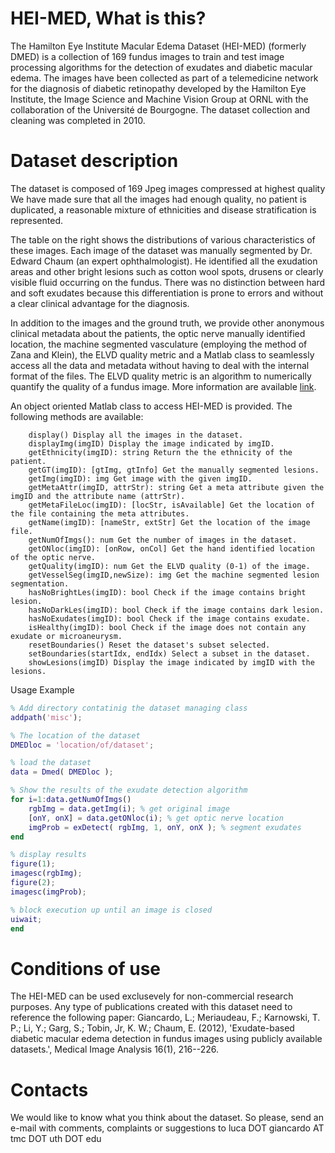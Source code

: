 # HEI-MED, What is this?

The Hamilton Eye Institute Macular Edema Dataset (HEI-MED) (formerly DMED) is a collection of 169 fundus images to train and test image processing algorithms for the detection of exudates and diabetic macular edema. The images have been collected as part of a telemedicine network for the diagnosis of diabetic retinopathy developed by the Hamilton Eye Institute, the Image Science and Machine Vision Group at ORNL with the collaboration of the Université de Bourgogne. The dataset collection and cleaning was completed in 2010.

# Dataset description

The dataset is composed of 169 Jpeg images compressed at highest quality We have made sure that all the images had enough quality, no patient is duplicated, a reasonable mixture of ethnicities and disease stratification is represented.

The table on the right shows the distributions of various characteristics of these images. Each image of the dataset was manually segmented by Dr. Edward Chaum (an expert ophthalmologist). He identified all the exudation areas and other bright lesions such as cotton wool spots, drusens or clearly visible fluid occurring on the fundus. There was no distinction between hard and soft exudates because this differentiation is prone to errors and without a clear clinical advantage for the diagnosis.

In addition to the images and the ground truth, we provide other anonymous clinical metadata about the patients, the optic nerve manually identified location, the machine segmented vasculature (employing the method of Zana and Klein), the ELVD quality metric and a Matlab class to seamlessly access all the data and metadata without having to deal with the internal format of the files. The ELVD quality metric is an algorithm to numerically quantify the quality of a fundus image. More information are available [link](https://tel.archives-ouvertes.fr/tel-00692354 "here").

An object oriented Matlab class to access HEI-MED is provided. The following methods are available:
```
    display() Display all the images in the dataset.
    displayImg(imgID) Display the image indicated by imgID.
    getEthnicity(imgID): string Return the the ethnicity of the patient.
    getGT(imgID): [gtImg, gtInfo] Get the manually segmented lesions.
    getImg(imgID): img Get image with the given imgID.
    getMetaAttr(imgID, attrStr): string Get a meta attribute given the imgID and the attribute name (attrStr).
    getMetaFileLoc(imgID): [locStr, isAvailable] Get the location of the file containing the meta attributes.
    getName(imgID): [nameStr, extStr] Get the location of the image file.
    getNumOfImgs(): num Get the number of images in the dataset.
    getONloc(imgID): [onRow, onCol] Get the hand identified location of the optic nerve.
    getQuality(imgID): num Get the ELVD quality (0-1) of the image.
    getVesselSeg(imgID,newSize): img Get the machine segmented lesion segmentation.
    hasNoBrightLes(imgID): bool Check if the image contains bright lesion.
    hasNoDarkLes(imgID): bool Check if the image contains dark lesion.
    hasNoExudates(imgID): bool Check if the image contains exudate.
    isHealthy(imgID): bool Check if the image does not contain any exudate or microaneurysm.
    resetBoundaries() Reset the dataset's subset selected.
    setBoundaries(startIdx, endIdx) Select a subset in the dataset.
    showLesions(imgID) Display the image indicated by imgID with the lesions.
```

Usage Example
```matlab
% Add directory contatinig the dataset managing class
addpath('misc');

% The location of the dataset
DMEDloc = 'location/of/dataset';

% load the dataset
data = Dmed( DMEDloc );

% Show the results of the exudate detection algorithm
for i=1:data.getNumOfImgs()
    rgbImg = data.getImg(i); % get original image
    [onY, onX] = data.getONloc(i); % get optic nerve location
    imgProb = exDetect( rgbImg, 1, onY, onX ); % segment exudates
end

% display results
figure(1);
imagesc(rgbImg);
figure(2);
imagesc(imgProb);

% block execution up until an image is closed
uiwait;
end
```
# Conditions of use

The HEI-MED can be used exclusevely for non-commercial research purposes. Any type of publications created with this dataset need to reference the following paper: Giancardo, L.; Meriaudeau, F.; Karnowski, T. P.; Li, Y.; Garg, S.; Tobin, Jr, K. W.; Chaum, E. (2012), 'Exudate-based diabetic macular edema detection in fundus images using publicly available datasets.', Medical Image Analysis 16(1), 216--226.

# Contacts

We would like to know what you think about the dataset. So please, send an e-mail with comments, complaints or suggestions to luca DOT giancardo AT tmc DOT uth DOT edu
